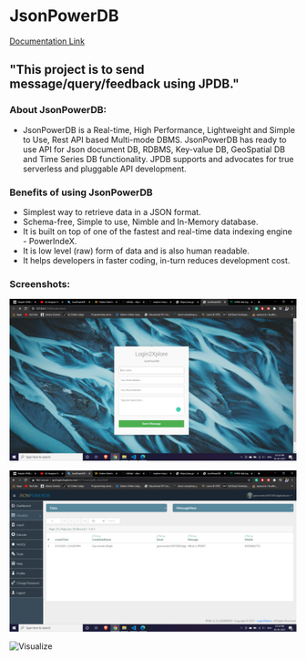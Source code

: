 # JsonPowerDB 
[Documentation Link](http://login2explore.com/jpdb/docs.html)

## "This project is to send message/query/feedback using JPDB." 

### About JsonPowerDB:

- JsonPowerDB is a Real-time, High Performance, Lightweight and Simple to Use, Rest API based Multi-mode DBMS. JsonPowerDB has ready to use API for Json document DB, RDBMS, Key-value DB, GeoSpatial DB and Time Series DB functionality. JPDB supports and advocates for true serverless and pluggable API development.

### Benefits of using JsonPowerDB

- Simplest way to retrieve data in a JSON format.
- Schema-free, Simple to use, Nimble and In-Memory database.
- It is built on top of one of the fastest and real-time data indexing engine - PowerIndeX.
- It is low level (raw) form of data and is also human readable.
- It helps developers in faster coding, in-turn reduces development cost.

### Screenshots:

![Dashboard](https://github.com/Gaurvendra/JsonPowerDB/blob/main/assets/img/Screenshot%20(13).png)

![Index Page](https://github.com/Gaurvendra/JsonPowerDB/blob/main/assets/img/Screenshot%20(14).png)

![Visualize](https://github.com/BeAgarwal/JsonPowerDB/blob/master/Assets/Screenshots/Server.PNG)
